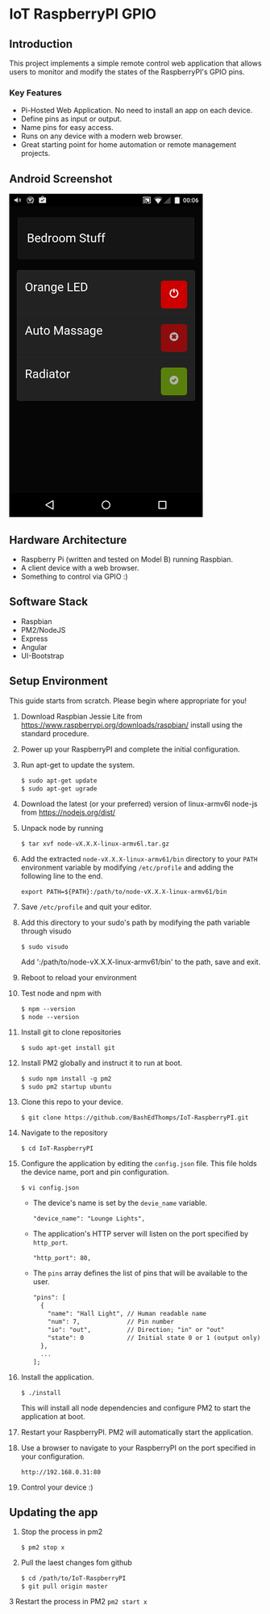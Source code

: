 # IoT RaspberryPI GPIO

## Introduction
This project implements a simple remote control web application that allows users to monitor and modify the states of the RaspberryPI's GPIO pins.

### Key Features
* Pi-Hosted Web Application. No need to install an app on each device.
* Define pins as input or output.
* Name pins for easy access.
* Runs on any device with a modern web browser.
* Great starting point for home automation or remote management projects.

## Android Screenshot
![Android Screenshot](/readme/android_screen.png)

## Hardware Architecture
- Raspberry Pi (written and tested on Model B) running Raspbian.
- A client device with a web browser.
- Something to control via GPIO :)

## Software Stack
- Raspbian
- PM2/NodeJS
- Express
- Angular
- UI-Bootstrap

## Setup Environment

This guide starts from scratch. Please begin where appropriate for you!

1. Download Raspbian Jessie Lite from https://www.raspberrypi.org/downloads/raspbian/ install using the standard procedure.

2. Power up your RaspberryPI and complete the initial configuration.

3. Run apt-get to update the system.

    ```
    $ sudo apt-get update
    $ sudo apt-get ugrade
    ```

4. Download the latest (or your preferred) version of linux-armv6l node-js from https://nodejs.org/dist/

5. Unpack node by running

    ```
    $ tar xvf node-vX.X.X-linux-armv6l.tar.gz
    ```

6. Add the extracted `node-vX.X.X-linux-armv61/bin` directory to your `PATH` environment variable by modifying `/etc/profile` and adding the following line to the end.

    ```
    export PATH=${PATH}:/path/to/node-vX.X.X-linux-armv61/bin
    ```
7. Save `/etc/profile` and quit your editor.

8. Add this directory to your sudo's path by modifying the path variable through visudo

    ```
    $ sudo visudo
    ```

    Add ':/path/to/node-vX.X.X-linux-armv61/bin' to the path, save and exit.

9. Reboot to reload your environment

10. Test node and npm with

    ```
    $ npm --version
    $ node --version
    ```

11. Install git to clone repositories
    ```
    $ sudo apt-get install git
    ```

12. Install PM2 globally and instruct it to run at boot.

    ```
    $ sudo npm install -g pm2
    $ sudo pm2 startup ubuntu
    ```

13. Clone this repo to your device.

    ```
    $ git clone https://github.com/BashEdThomps/IoT-RaspberryPI.git
    ```

14. Navigate to the repository

    ```
    $ cd IoT-RaspberryPI
    ```

15. Configure the application by editing the `config.json` file. This file holds the device name, port and pin configuration.

    ```
    $ vi config.json
    ```

    * The device's name is set by the `devie_name` variable.
        ```
        "device_name": "Lounge Lights",
        ```

    * The application's HTTP server will listen on the port specified by `http_port`.

        ```
        "http_port": 80,
        ```

    * The `pins` array defines the list of pins that will be available to the user.

        ```
        "pins": [
          {
            "name": "Hall Light", // Human readable name
            "num": 7,             // Pin number
            "io": "out",          // Direction; "in" or "out"
            "state": 0            // Initial state 0 or 1 (output only)
          },
          ...
        ];
        ```

16. Install the application.

    ```
    $ ./install
    ```

    This will install all node dependencies and configure PM2 to start the application at boot.

17. Restart your RaspberryPI. PM2 will automatically start the application.

18. Use a browser to navigate to your RaspberryPI on the port specified in your configuration.

     ```
     http://192.168.0.31:80
     ```

19. Control your device :)

## Updating the app
1. Stop the process in pm2
    ```
    $ pm2 stop x
    ```

2. Pull the laest changes fom github
    ```
    $ cd /path/to/IoT-RaspberryPI
    $ git pull origin master
    ```

3 Restart the process in PM2
    ```
    pm2 start x
    ```
